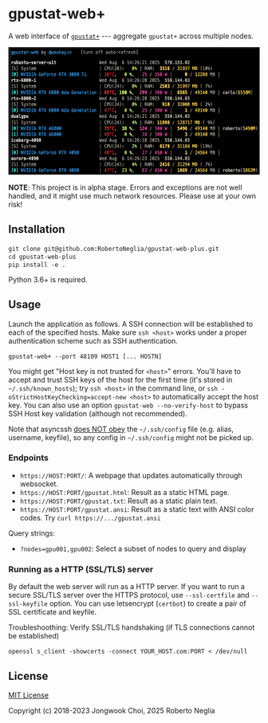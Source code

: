 gpustat-web+
===========

A web interface of [`gpustat+`][gpustat+] ---
aggregate `gpustat+` across multiple nodes.

<p align="center">
  <img src="screenshot+.png" width="800" height="256" />
</p>

**NOTE**: This project is in alpha stage. Errors and exceptions are not well handled, and it might use much network resources. Please use at your own risk!


Installation
-----

```
git clone git@github.com:RobertoNeglia/gpustat-web-plus.git
cd gpustat-web-plus
pip install -e .
```

Python 3.6+ is required.

Usage
-----

Launch the application as follows. A SSH connection will be established to each of the specified hosts.
Make sure `ssh <host>` works under a proper authentication scheme such as SSH authentication.

```
gpustat-web+ --port 48109 HOST1 [... HOSTN]
```

You might get "Host key is not trusted for `<host>`" errors. You'll have to accept and trust SSH keys of the host for the first time (it's stored in `~/.ssh/known_hosts`);
try `ssh <host>` in the command line, or `ssh -oStrictHostKeyChecking=accept-new <host>` to automatically accept the host key. You can also use an option `gpustat-web --no-verify-host` to bypass SSH Host key validation (although not recommended).

Note that asyncssh [does NOT obey](https://github.com/ronf/asyncssh/issues/108) the `~/.ssh/config` file
(e.g. alias, username, keyfile), so any config in `~/.ssh/config` might not be picked up.


[gpustat+]: https://github.com/RobertoNeglia/gpustat-plus


### Endpoints

- `https://HOST:PORT/`: A webpage that updates automatically through websocket.
- `https://HOST:PORT/gpustat.html`: Result as a static HTML page.
- `https://HOST:PORT/gpustat.txt`: Result as a static plain text.
- `https://HOST:PORT/gpustat.ansi`: Result as a static text with ANSI color codes. Try `curl https://.../gpustat.ansi`

Query strings:

- `?nodes=gpu001,gpu002`: Select a subset of nodes to query and display


### Running as a HTTP (SSL/TLS) server

By default the web server will run as a HTTP server.
If you want to run a secure SSL/TLS server over the HTTPS protocol, use `--ssl-certfile` and `--ssl-keyfile` option.
You can use letsencrypt (`certbot`) to create a pair of SSL certificate and keyfile.

Troubleshoothing: Verify SSL/TLS handshaking (if TLS connections cannot be established)
```
openssl s_client -showcerts -connect YOUR_HOST.com:PORT < /dev/null
```

License
-------

[MIT License](LICENSE)

Copyright (c) 2018-2023 Jongwook Choi, 2025 Roberto Neglia

